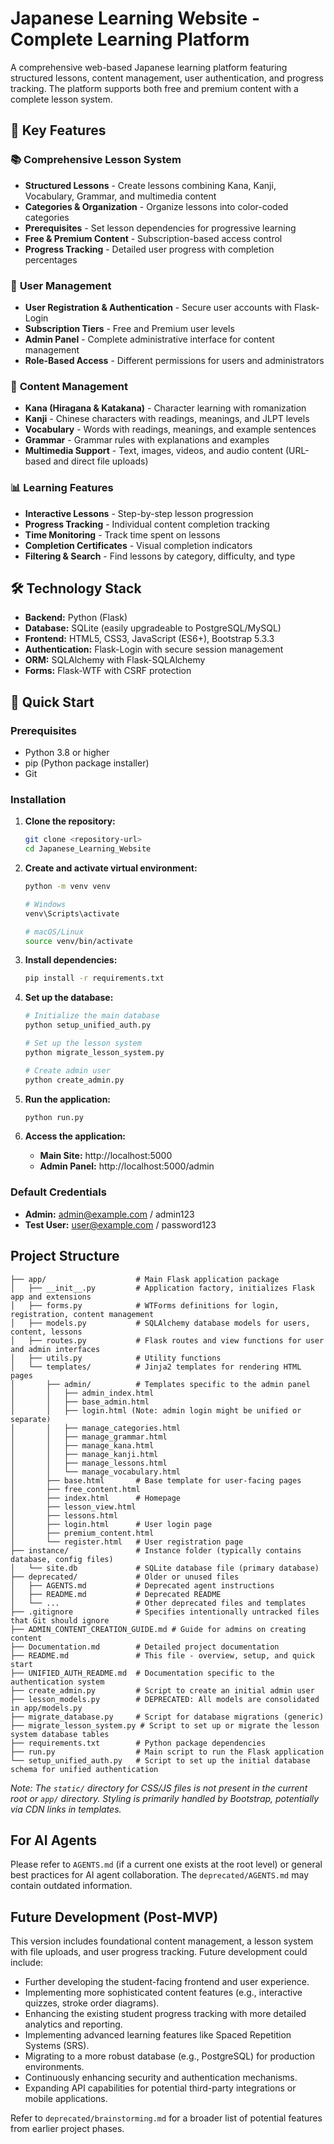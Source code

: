 # Japanese Learning Website - Complete Learning Platform

A comprehensive web-based Japanese learning platform featuring structured lessons, content management, user authentication, and progress tracking. The platform supports both free and premium content with a complete lesson system.

## 🌟 Key Features

### 📚 **Comprehensive Lesson System**
- **Structured Lessons** - Create lessons combining Kana, Kanji, Vocabulary, Grammar, and multimedia content
- **Categories & Organization** - Organize lessons into color-coded categories
- **Prerequisites** - Set lesson dependencies for progressive learning
- **Free & Premium Content** - Subscription-based access control
- **Progress Tracking** - Detailed user progress with completion percentages

### 👥 **User Management**
- **User Registration & Authentication** - Secure user accounts with Flask-Login
- **Subscription Tiers** - Free and Premium user levels
- **Admin Panel** - Complete administrative interface for content management
- **Role-Based Access** - Different permissions for users and administrators

### 📖 **Content Management**
- **Kana (Hiragana & Katakana)** - Character learning with romanization
- **Kanji** - Chinese characters with readings, meanings, and JLPT levels
- **Vocabulary** - Words with readings, meanings, and example sentences
- **Grammar** - Grammar rules with explanations and examples
- **Multimedia Support** - Text, images, videos, and audio content (URL-based and direct file uploads)

### 📊 **Learning Features**
- **Interactive Lessons** - Step-by-step lesson progression
- **Progress Tracking** - Individual content completion tracking
- **Time Monitoring** - Track time spent on lessons
- **Completion Certificates** - Visual completion indicators
- **Filtering & Search** - Find lessons by category, difficulty, and type

## 🛠️ Technology Stack

- **Backend:** Python (Flask)
- **Database:** SQLite (easily upgradeable to PostgreSQL/MySQL)
- **Frontend:** HTML5, CSS3, JavaScript (ES6+), Bootstrap 5.3.3
- **Authentication:** Flask-Login with secure session management
- **ORM:** SQLAlchemy with Flask-SQLAlchemy
- **Forms:** Flask-WTF with CSRF protection

## 🚀 Quick Start

### Prerequisites
- Python 3.8 or higher
- pip (Python package installer)
- Git

### Installation

1. **Clone the repository:**
   ```bash
   git clone <repository-url>
   cd Japanese_Learning_Website
   ```

2. **Create and activate virtual environment:**
   ```bash
   python -m venv venv
   
   # Windows
   venv\Scripts\activate
   
   # macOS/Linux
   source venv/bin/activate
   ```

3. **Install dependencies:**
   ```bash
   pip install -r requirements.txt
   ```

4. **Set up the database:**
   ```bash
   # Initialize the main database
   python setup_unified_auth.py
   
   # Set up the lesson system
   python migrate_lesson_system.py
   
   # Create admin user
   python create_admin.py
   ```

5. **Run the application:**
   ```bash
   python run.py
   ```

6. **Access the application:**
   - **Main Site:** http://localhost:5000
   - **Admin Panel:** http://localhost:5000/admin

### Default Credentials
- **Admin:** admin@example.com / admin123
- **Test User:** user@example.com / password123

## Project Structure

```
├── app/                    # Main Flask application package
│   ├── __init__.py         # Application factory, initializes Flask app and extensions
│   ├── forms.py            # WTForms definitions for login, registration, content management
│   ├── models.py           # SQLAlchemy database models for users, content, lessons
│   ├── routes.py           # Flask routes and view functions for user and admin interfaces
│   ├── utils.py            # Utility functions
│   └── templates/          # Jinja2 templates for rendering HTML pages
│       ├── admin/          # Templates specific to the admin panel
│       │   ├── admin_index.html
│       │   ├── base_admin.html
│       │   ├── login.html (Note: admin login might be unified or separate)
│       │   ├── manage_categories.html
│       │   ├── manage_grammar.html
│       │   ├── manage_kana.html
│       │   ├── manage_kanji.html
│       │   ├── manage_lessons.html
│       │   └── manage_vocabulary.html
│       ├── base.html       # Base template for user-facing pages
│       ├── free_content.html
│       ├── index.html      # Homepage
│       ├── lesson_view.html
│       ├── lessons.html
│       ├── login.html      # User login page
│       ├── premium_content.html
│       └── register.html   # User registration page
├── instance/               # Instance folder (typically contains database, config files)
│   └── site.db             # SQLite database file (primary database)
├── deprecated/             # Older or unused files
│   ├── AGENTS.md           # Deprecated agent instructions
│   ├── README.md           # Deprecated README
│   └── ...                 # Other deprecated files and templates
├── .gitignore              # Specifies intentionally untracked files that Git should ignore
├── ADMIN_CONTENT_CREATION_GUIDE.md # Guide for admins on creating content
├── Documentation.md        # Detailed project documentation
├── README.md               # This file - overview, setup, and quick start
├── UNIFIED_AUTH_README.md  # Documentation specific to the authentication system
├── create_admin.py         # Script to create an initial admin user
├── lesson_models.py        # DEPRECATED: All models are consolidated in app/models.py
├── migrate_database.py     # Script for database migrations (generic)
├── migrate_lesson_system.py # Script to set up or migrate the lesson system database tables
├── requirements.txt        # Python package dependencies
├── run.py                  # Main script to run the Flask application
└── setup_unified_auth.py   # Script to set up the initial database schema for unified authentication
```
*Note: The `static/` directory for CSS/JS files is not present in the current root or `app/` directory. Styling is primarily handled by Bootstrap, potentially via CDN links in templates.*

## For AI Agents

Please refer to `AGENTS.md` (if a current one exists at the root level) or general best practices for AI agent collaboration. The `deprecated/AGENTS.md` may contain outdated information.

## Future Development (Post-MVP)

This version includes foundational content management, a lesson system with file uploads, and user progress tracking. Future development could include:
*   Further developing the student-facing frontend and user experience.
*   Implementing more sophisticated content features (e.g., interactive quizzes, stroke order diagrams).
*   Enhancing the existing student progress tracking with more detailed analytics and reporting.
*   Implementing advanced learning features like Spaced Repetition Systems (SRS).
*   Migrating to a more robust database (e.g., PostgreSQL) for production environments.
*   Continuously enhancing security and authentication mechanisms.
*   Expanding API capabilities for potential third-party integrations or mobile applications.

Refer to `deprecated/brainstorming.md` for a broader list of potential features from earlier project phases.
